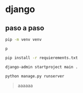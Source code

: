 # django

## paso a paso


```bash
pip -m venv venv
``` 

```bash
p
``` 

```bash
pip install -r requierements.txt
``` 

```bash
django-admin startproject main .
``` 

```bash
python manage.py runserver
``` 

>aaaaaa